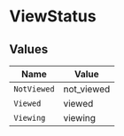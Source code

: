 # ViewStatus


## Values

| Name        | Value       |
| ----------- | ----------- |
| `NotViewed` | not_viewed  |
| `Viewed`    | viewed      |
| `Viewing`   | viewing     |